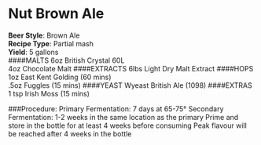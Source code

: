 Nut Brown Ale
================

**Beer Style**: Brown Ale  
**Recipe Type**:  Partial mash  
**Yield**:  5 gallons  
####MALTS
6oz British Crystal 60L  
4oz Chocolate Malt
####EXTRACTS
6lbs Light Dry Malt Extract 
####HOPS
1oz East Kent Golding (60 mins)  
.5oz Fuggles (15 mins)
####YEAST
Wyeast British Ale (1098)
####EXTRAS
1 tsp Irish Moss (15 mins)

###Procedure:
Primary Fermentation: 7 days at 65-75°
Secondary Fermentation: 1-2 weeks in the same location as the primary
Prime and store in the bottle for at least 4 weeks before consuming
Peak flavour will be reached after 4 weeks in the bottle
